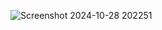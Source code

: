 ![Screenshot 2024-10-28 202251](https://github.com/user-attachments/assets/b93e30c0-3456-4699-9545-15a878099fe8)
